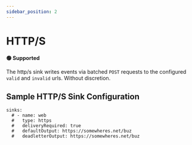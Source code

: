 ```yaml
---
sidebar_position: 2
---
```


# HTTP/S

**🟢 Supported**

The http/s sink writes events via batched `POST` requests to the configured `valid` and `invalid` urls. Without discretion.


## Sample HTTP/S Sink Configuration

```
sinks:
  # - name: web
  #   type: https
  #   deliveryRequired: true
  #   defaultOutput: https://somewheres.net/buz
  #   deadletterOutput: https://somewheres.net/buz
```
